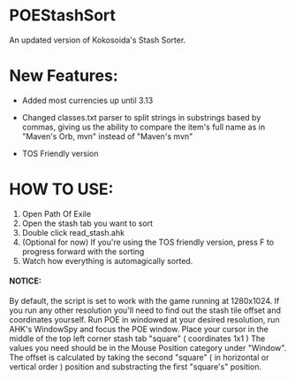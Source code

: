 # POEStashSort
An updated version of Kokosoida's Stash Sorter.

# New Features:

* Added most currencies up until 3.13

* Changed classes.txt parser to split strings in substrings based by commas, giving us the ability to compare the item's full name as in "Maven's Orb, mvn" instead of "Maven's mvn"

* TOS Friendly version

# HOW TO USE: 
1. Open Path Of Exile
2. Open the stash tab you want to sort
3. Double click read_stash.ahk
4. (Optional for now) If you're using the TOS friendly version, press F to progress forward with the sorting
5. Watch how everything is automagically sorted.

#### NOTICE:
By default, the script is set to work with the game running at 1280x1024. If you run any other resolution you'll need to find out the stash tile offset and coordinates yourself.
Run POE in windowed at your desired resolution, run AHK's WindowSpy and focus the POE window. Place your cursor in the middle of the top left corner stash tab "square" ( coordinates 1x1 ) The values you need should be in the Mouse Position category under "Window". The offset is calculated by taking the second "square" ( in horizontal or vertical order ) position and substracting the first "square's" position.
